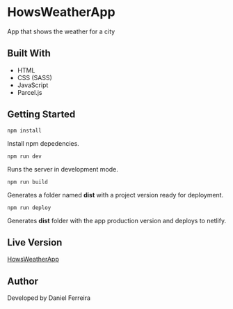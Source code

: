 # HowsWeatherApp

App that shows the weather for a city

## Built With

- HTML
- CSS (SASS)
- JavaScript
- Parcel.js

## Getting Started

```
npm install
```

Install npm depedencies.

```
npm run dev
```

Runs the server in development mode.

```
npm run build
```

Generates a folder named **dist** with a project version ready for deployment.

```
npm run deploy
```

Generates **dist** folder with the app production version and deploys to netlify.

## Live Version

[HowsWeatherApp](https://howsweatherapp.netlify.com/)

## Author

Developed by Daniel Ferreira
